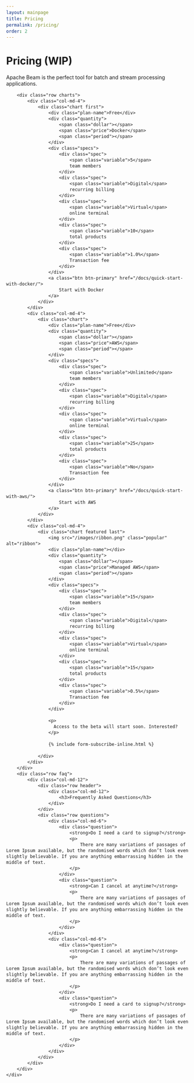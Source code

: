 ```yaml
---
layout: mainpage
title: Pricing
permalink: /pricing/
order: 2
---
```


<div id="pricing">
<div id="first-option">
	<div class="container">
		<div class="row header">
			<div class="col-md-12">
				<h1>Pricing (WIP)</h1>
				<p>Apache Beam is the perfect tool for batch and stream processing applications.</p>
			</div>
		</div>

		<div class="row charts">
			<div class="col-md-4">
				<div class="chart first">
					<div class="plan-name">Free</div>
					<div class="quantity">
						<span class="dollar"></span>
						<span class="price">Docker</span>
						<span class="period"></span>
					</div>
					<div class="specs">
						<div class="spec">
							<span class="variable">5</span>
							team members
						</div>
						<div class="spec">
							<span class="variable">Digital</span>
							recurring billing
						</div>
						<div class="spec">
							<span class="variable">Virtual</span>
							online terminal
						</div>
						<div class="spec">
							<span class="variable">10</span>
							total products
						</div>
						<div class="spec">
							<span class="variable">1.0%</span>
							Transaction fee
						</div>
					</div>
					<a class="btn btn-primary" href="/docs/quick-start-with-docker/">
						Start with Docker
					</a>
				</div>
			</div>
			<div class="col-md-4">
				<div class="chart">
					<div class="plan-name">Free</div>
					<div class="quantity">
						<span class="dollar"></span>
						<span class="price">AWS</span>
						<span class="period"></span>
					</div>
					<div class="specs">
						<div class="spec">
							<span class="variable">Unlimited</span>
							team members
						</div>
						<div class="spec">
							<span class="variable">Digital</span>
							recurring billing
						</div>
						<div class="spec">
							<span class="variable">Virtual</span>
							online terminal
						</div>
						<div class="spec">
							<span class="variable">25</span>
							total products
						</div>
						<div class="spec">
							<span class="variable">No</span>
							Transaction fee
						</div>
					</div>
					<a class="btn btn-primary" href="/docs/quick-start-with-aws/">
						Start with AWS
					</a>
				</div>
			</div>
			<div class="col-md-4">
				<div class="chart featured last">
					<img src="/images/ribbon.png" class="popular" alt="ribbon">
					<div class="plan-name"></div>
					<div class="quantity">
						<span class="dollar"></span>
						<span class="price">Managed AWS</span>
						<span class="period"></span>
					</div>
					<div class="specs">
						<div class="spec">
							<span class="variable">15</span>
							team members
						</div>
						<div class="spec">
							<span class="variable">Digital</span>
							recurring billing
						</div>
						<div class="spec">
							<span class="variable">Virtual</span>
							online terminal
						</div>
						<div class="spec">
							<span class="variable">15</span>
							total products
						</div>
						<div class="spec">
							<span class="variable">0.5%</span>
							Transaction fee
						</div>
					</div>

					<p>
				      Access to the beta will start soon. Interested?
				    </p>

				    {% include form-subscribe-inline.html %}

				</div>
			</div>
		</div>
		<div class="row faq">
			<div class="col-md-12">
				<div class="row header">
					<div class="col-md-12">
						<h3>Frequently Asked Questions</h3>
					</div>
				</div>
				<div class="row questions">
					<div class="col-md-6">
						<div class="question">
							<strong>Do I need a card to signup?</strong>
							<p>
								There are many variations of passages of Lorem Ipsum available, but the randomised words which don’t look even slightly believable. If you are anything embarrassing hidden in the middle of text.
							</p>
						</div>
						<div class="question">
							<strong>Can I cancel at anytime?</strong>
							<p>
								There are many variations of passages of Lorem Ipsum available, but the randomised words which don’t look even slightly believable. If you are anything embarrassing hidden in the middle of text.
							</p>
						</div>
					</div>
					<div class="col-md-6">
						<div class="question">
							<strong>Can I cancel at anytime?</strong>
							<p>
								There are many variations of passages of Lorem Ipsum available, but the randomised words which don’t look even slightly believable. If you are anything embarrassing hidden in the middle of text.
							</p>
						</div>
						<div class="question">
							<strong>Do I need a card to signup?</strong>
							<p>
								There are many variations of passages of Lorem Ipsum available, but the randomised words which don’t look even slightly believable. If you are anything embarrassing hidden in the middle of text.
							</p>
						</div>
					</div>
				</div>
			</div>
		</div>
	</div>
</div>
</div>
